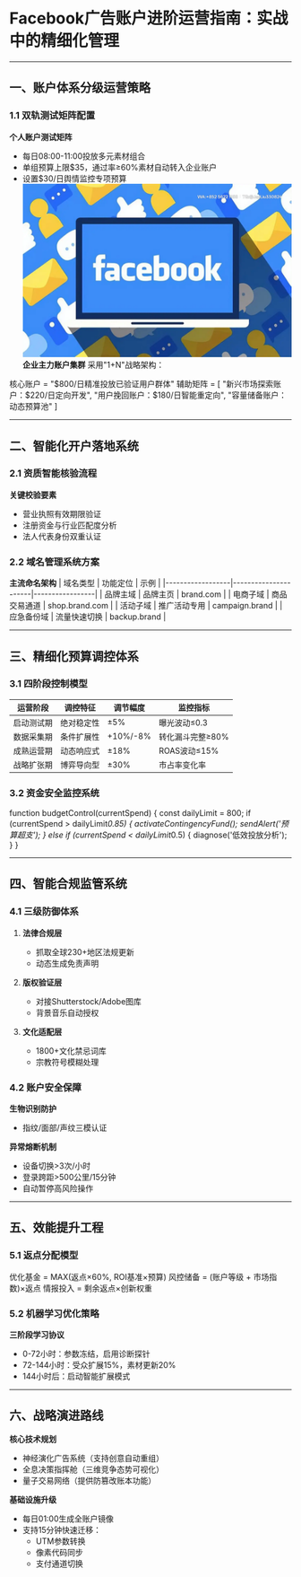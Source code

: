 
# Facebook广告账户进阶运营指南：实战中的精细化管理

---

## 一、账户体系分级运营策略
### 1.1 双轨测试矩阵配置
**个人账户测试矩阵**
- 每日08:00-11:00投放多元素材组合
- 单组预算上限$35，通过率≥60%素材自动转入企业账户
- 设置$30/日舆情监控专项预算
![替代文字](decd39f225434c3712031cba038f963.png)
**企业主力账户集群**
采用"1+N"战略架构：

核心账户 = "$800/日精准投放已验证用户群体"
辅助矩阵 = [
    "新兴市场探索账户：$220/日定向开发",
    "用户挽回账户：$180/日智能重定向",
    "容量储备账户：动态预算池"
]


---

## 二、智能化开户落地系统
### 2.1 资质智能核验流程
**关键校验要素**
- 营业执照有效期限验证
- 注册资金与行业匹配度分析
- 法人代表身份双重认证

### 2.2 域名管理系统方案
**主流命名架构**
| 域名类型         | 功能定位               | 示例            |
|------------------|----------------------|-----------------|
| 品牌主域         | 品牌主页             | brand.com       |
| 电商子域         | 商品交易通道         | shop.brand.com  |
| 活动子域         | 推广活动专用         | campaign.brand  |
| 应急备份域       | 流量快速切换         | backup.brand    |

---

## 三、精细化预算调控体系
### 3.1 四阶段控制模型
| 运营阶段       | 调控特征         | 调节幅度 | 监控指标          |
|----------------|----------------|---------|-----------------|
| 启动测试期     | 绝对稳定性      | ±5%     | 曝光波动≤0.3     |
| 数据采集期     | 条件扩展性      | +10%/-8%| 转化漏斗完整≥80% |
| 成熟运营期     | 动态响应式      | ±18%    | ROAS波动≤15%    |
| 战略扩张期     | 博弈导向型      | ±30%    | 市占率变化率     |

### 3.2 资金安全监控系统

function budgetControl(currentSpend) {
  const dailyLimit = 800;
  if (currentSpend > dailyLimit*0.85) {
    activateContingencyFund();
    sendAlert('预算超支');
  } else if (currentSpend < dailyLimit*0.5) {
    diagnose('低效投放分析');
  }
}


---

## 四、智能合规监管系统
### 4.1 三级防御体系
1. **法律合规层**
   - 抓取全球230+地区法规更新
   - 动态生成免责声明

2. **版权验证层**
   - 对接Shutterstock/Adobe图库
   - 背景音乐自动授权

3. **文化适配层**
   - 1800+文化禁忌词库
   - 宗教符号模糊处理

### 4.2 账户安全保障
**生物识别防护**
- 指纹/面部/声纹三模认证

**异常熔断机制**
- 设备切换>3次/小时
- 登录跨距>500公里/15分钟
- 自动暂停高风险操作

---

## 五、效能提升工程
### 5.1 返点分配模型

优化基金 = MAX(返点×60%, ROI基准×预算)
风控储备 = (账户等级 + 市场指数)×返点
情报投入 = 剩余返点×创新权重


### 5.2 机器学习优化策略
**三阶段学习协议**
- 0-72小时：参数冻结，启用诊断探针
- 72-144小时：受众扩展15%，素材更新20%
- 144小时后：启动智能扩展模式

---

## 六、战略演进路线
**核心技术规划**
- 神经演化广告系统（支持创意自动重组）
- 全息决策指挥舱（三维竞争态势可视化）
- 量子交易网络（提供防篡改账本功能）

**基础设施升级**
- 每日01:00生成全账户镜像
- 支持15分钟快速迁移：
  - UTM参数转换
  - 像素代码同步
  - 支付通道切换
```
